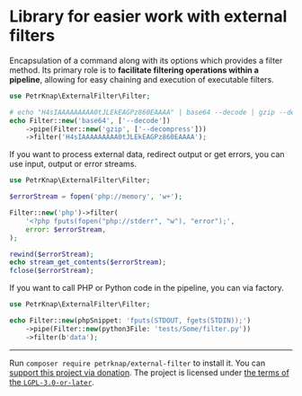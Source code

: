 # Library for easier work with external filters

Encapsulation of a command along with its options which provides a filter method.
Its primary role is to **facilitate filtering operations within a pipeline**,
allowing for easy chaining and execution of executable filters.

```php
use PetrKnap\ExternalFilter\Filter;

# echo "H4sIAAAAAAAAA0tJLEkEAGPz860EAAAA" | base64 --decode | gzip --decompress
echo Filter::new('base64', ['--decode'])
    ->pipe(Filter::new('gzip', ['--decompress']))
    ->filter('H4sIAAAAAAAAA0tJLEkEAGPz860EAAAA');
```

If you want to process external data, redirect output or get errors, you can use input, output or error streams.

```php
use PetrKnap\ExternalFilter\Filter;

$errorStream = fopen('php://memory', 'w+');

Filter::new('php')->filter(
    '<?php fputs(fopen("php://stderr", "w"), "error");',
    error: $errorStream,
);

rewind($errorStream);
echo stream_get_contents($errorStream);
fclose($errorStream);
```

If you want to call PHP or Python code in the pipeline, you can via factory.

```php
use PetrKnap\ExternalFilter\Filter;

echo Filter::new(phpSnippet: 'fputs(STDOUT, fgets(STDIN));')
    ->pipe(Filter::new(python3File: 'tests/Some/filter.py'))
    ->filter(b'data');
```

---

Run `composer require petrknap/external-filter` to install it.
You can [support this project via donation](https://petrknap.github.io/donate.html).
The project is licensed under [the terms of the `LGPL-3.0-or-later`](./COPYING.LESSER).
